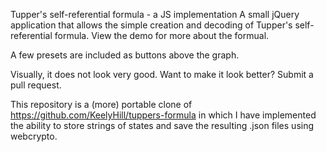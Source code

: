   Tupper's self-referential formula - a JS implementation
A small jQuery application that allows the simple creation and decoding of Tupper's self-referential formula. View the demo for more about the formual.

A few presets are included as buttons above the graph.

Visually, it does not look very good. Want to make it look better? Submit a pull request.



This repository is a (more) portable clone of https://github.com/KeelyHill/tuppers-formula in which I have implemented the ability to store strings of states and save the resulting .json files using webcrypto.
